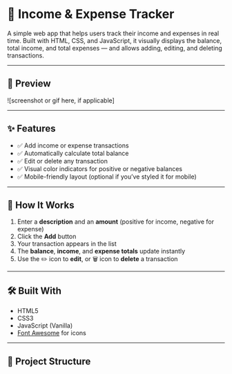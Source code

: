 # 💸 Income & Expense Tracker

A simple web app that helps users track their income and expenses in real time. Built with HTML, CSS, and JavaScript, it visually displays the balance, total income, and total expenses — and allows adding, editing, and deleting transactions.

---

## 📸 Preview

![screenshot or gif here, if applicable]

---

## ✨ Features

- ✅ Add income or expense transactions
- ✅ Automatically calculate total balance
- ✅ Edit or delete any transaction
- ✅ Visual color indicators for positive or negative balances
- ✅ Mobile-friendly layout (optional if you’ve styled it for mobile)

---

## 🚀 How It Works

1. Enter a **description** and an **amount** (positive for income, negative for expense)
2. Click the **Add** button
3. Your transaction appears in the list
4. The **balance**, **income**, and **expense totals** update instantly
5. Use the ✏️ icon to **edit**, or 🗑️ icon to **delete** a transaction

---

## 🛠️ Built With

- HTML5
- CSS3
- JavaScript (Vanilla)
- [Font Awesome](https://fontawesome.com/) for icons

---

## 📁 Project Structure

